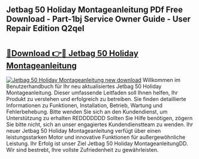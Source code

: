 ## Jetbag 50 Holiday Montageanleitung PDf Free Download - Part-1bj Service Owner Guide - User Repair Edition Q2qeI

# <h2><a href="http://df6gn4.blite.top/?on=Jetbag+50+Holiday+Montageanleitung">🔗Download 👉🔴 Jetbag 50 Holiday Montageanleitung</a></h2>

[![Jetbag 50 Holiday Montageanleitung new download](https://i.imgur.com/lujVjoI.png)](http://df6gn4.blite.top/?on=Jetbag+50+Holiday+Montageanleitung)
Willkommen im Benutzerhandbuch für Ihr neu aktualisiertes Jetbag 50 Holiday Montageanleitung. Dieser umfassende Leitfaden soll Ihnen helfen, Ihr Produkt zu verstehen und erfolgreich zu betreiben. Sie finden detaillierte Informationen zu Funktionen, Installation, Betrieb, Wartung und Fehlerbehebung. Bitte wenden Sie sich an den Kundendienst, um Unterstützung zu erhalten REDDDDDDD Sollten Sie Hilfe benötigen, zögern Sie bitte nicht, sich an unser engagiertes Kundendienstteam zu wenden. Ihr neuer Jetbag 50 Holiday Montageanleitung verfügt über einen leistungsstarken Motor und innovative Funktionen für außergewöhnliche Leistung. Ihr Erfolg ist unser Ziel Jetbag 50 Holiday MontageanleitungDD. Wir sind bestrebt, Ihre vollste Zufriedenheit zu gewährleisten.
